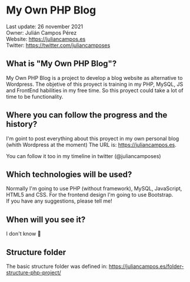 # My Own PHP Blog 
Last update: 26 november 2021 <br/>
Owner: Julián Campos Pérez <br/>
Website: https://juliancampos.es <br/>
Twitter: https://twitter.com/juliancamposes <br/>

## What is "My Own PHP Blog"?

My Own PHP Blog is a project to develop a blog website as alternative to Wordpress. The objetive of this proyect is training in my PHP, MySQL, JS and FrontEnd habilities in my free time. So this proyect could take a lot of time to be functionality.

## Where you can follow the progress and the history?

I'm goint to post everything about this proyect in my own personal blog (whith Wordpress at the moment) The URL is: https://juliancampos.es.

You can follow it too in my timeline in twitter (@juliancamposes)

## Which technologies will be used?

Normally I'm going to use PHP (without framework), MySQL, JavaScript, HTML5 and CSS. For the frontend design I'm going to use Bootstrap. <br/>
If you have any suggestions, please tell me!

## When will you see it?

I don't know :rofl:

## Structure folder

The basic structure folder was defined in: https://juliancampos.es/folder-structure-php-project/
                

